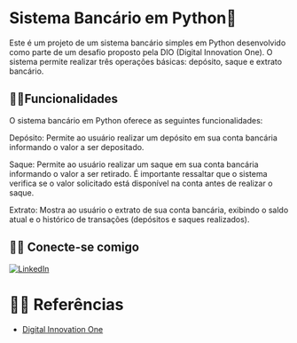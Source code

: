 
# Sistema Bancário em Python🐍
Este é um projeto de um sistema bancário simples em Python desenvolvido como parte de um desafio proposto pela DIO (Digital Innovation One). O sistema permite realizar três operações básicas: depósito, saque e extrato bancário.

## 👨‍💻Funcionalidades
O sistema bancário em Python oferece as seguintes funcionalidades:

Depósito: Permite ao usuário realizar um depósito em sua conta bancária informando o valor a ser depositado.

Saque: Permite ao usuário realizar um saque em sua conta bancária informando o valor a ser retirado. É importante ressaltar que o sistema verifica se o valor solicitado está disponível na conta antes de realizar o saque.

Extrato: Mostra ao usuário o extrato de sua conta bancária, exibindo o saldo atual e o histórico de transações (depósitos e saques realizados).

## 🐱‍💻 Conecte-se comigo
[![LinkedIn](https://img.shields.io/badge/LinkedIn-000?style=for-the-badge&logo=linkedin&logoColor=0E76A8)](https://www.linkedin.com/in/lucas-zocateli-0b11a9199/)

# 🐱‍🏍 Referências
- [Digital Innovation One](https://www.dio.me/)
